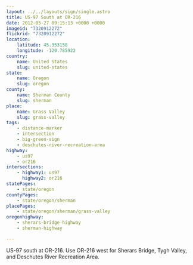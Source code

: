 ```yaml
---
layout: ../../layouts/sign/single.astro
title: US-97 South at OR-216
date: 2012-05-27 09:15:13 +0000 +0000
imageid: "7320912272"
flickrid: "7320912272"
location:
    latitude: 45.353158
    longitude: -120.785922
country:
    name: United States
    slug: united-states
state:
    name: Oregon
    slug: oregon
county:
    name: Sherman County
    slug: sherman
place:
    name: Grass Valley
    slug: grass-valley
tags:
    - distance-marker
    - intersection
    - big-green-sign
    - deschutes-river-recreation-area
highway:
    - us97
    - or216
intersections:
    - highway1: us97
      highway2: or216
statePages:
    - state/oregon
countyPages:
    - state/oregon/sherman
placePages:
    - state/oregon/sherman/grass-valley
oregonhighway:
    - sherars-bridge-highway
    - sherman-highway

---
```

US-97 south at OR-216.  Use OR-216 west for Sherars Bridge, Tygh Valley, and Deschutes River Recreation Area.